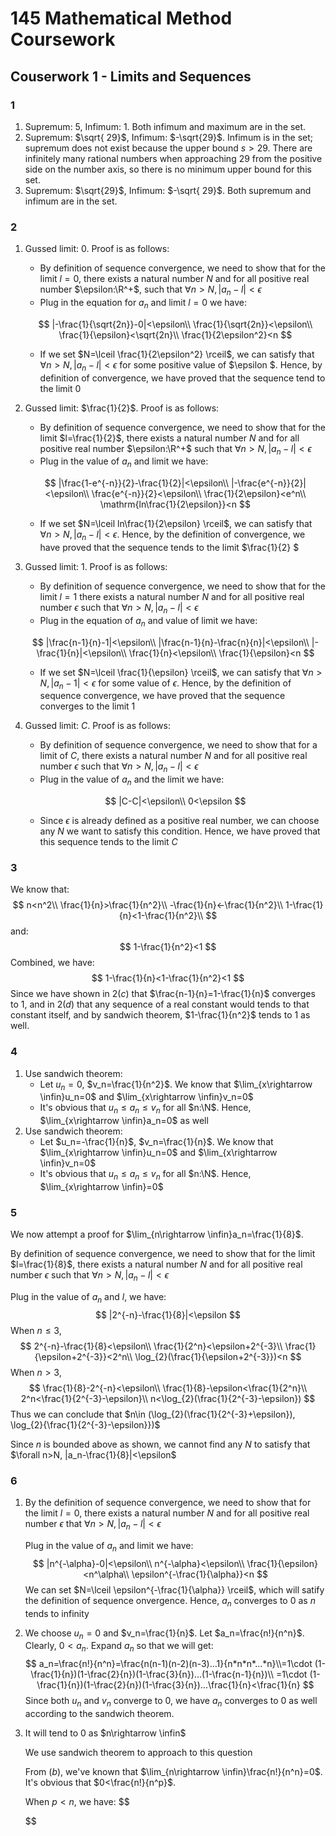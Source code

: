 # 145 Mathematical Method Coursework

## Couserwork 1 - Limits and Sequences

### 1

1. Supremum: 5, Infimum: 1. Both infimum and maximum are in the set.
2. Supremum: $\sqrt{ 29}$, Infimum: $-\sqrt{29}$. Infimum is in the set; supremum does not exist because the upper bound $s>29$. There are infinitely many rational numbers when approaching 29 from the positive side on the number axis, so there is no minimum upper bound for this set.
3. Supremum: $\sqrt{29}$, Infimum: $-\sqrt{ 29}$. Both supremum and infimum are in the set.

### 2

1. Gussed limit: 0. Proof is as follows:

   - By definition of sequence convergence, we need to show that for the limit $l=0$, there exists a natural number $N$ and for all positive real number $\epsilon:\R^+$, such that $\forall n>N, |a_n-l|<\epsilon$
   - Plug in the equation for $a_n$ and limit $l=0$ we have:

   $$
   |-\frac{1}{\sqrt{2n}}-0|<\epsilon\\
   \frac{1}{\sqrt{2n}}<\epsilon\\
   \frac{1}{\epsilon}<\sqrt{2n}\\
   \frac{1}{2\epsilon^2}<n
   $$

   - If we set $N=\lceil \frac{1}{2\epsilon^2} \rceil$, we can satisfy that $\forall n>N, |a_n-l|<\epsilon$ for some positive value of $\epsilon $. Hence, by definition of convergence, we have proved that the sequence tend to the limit $0$

2. Gussed limit: $\frac{1}{2}$. Proof is as follows:

   - By definition of sequence convergence, we need to show that for the limit $l=\frac{1}{2}$, there exists a natural number $N$ and for all positive real number $\epsilon:\R^+$ such that $\forall n>N, |a_n-l|<\epsilon$
   - Plug in the value of $a_n$ and limit we have:

   $$
   |\frac{1-e^{-n}}{2}-\frac{1}{2}|<\epsilon\\
   |-\frac{e^{-n}}{2}|<\epsilon\\
   \frac{e^{-n}}{2}<\epsilon\\
   \frac{1}{2\epsilon}<e^n\\
   \mathrm{ln\frac{1}{2\epsilon}}<n
   $$

   - If we set $N=\lceil ln\frac{1}{2\epsilon} \rceil$, we can satisfy that $\forall n>N, |a_n-l|<\epsilon$. Hence, by the definition of convergence, we have proved that the sequence tends to the limit $\frac{1}{2} $

3. Gussed limit: 1. Proof is as follows:

   - By definition of sequence convergence, we need to show that for the limit $l=1$ there exists a natural number $N$ and for all positive real number $\epsilon$ such that $\forall n>N, |a_n-l|<\epsilon$
   - Plug in the equation of $a_n$ and value of limit we have:

   $$
   |\frac{n-1}{n}-1|<\epsilon\\
   |\frac{n-1}{n}-\frac{n}{n}|<\epsilon\\
   |-\frac{1}{n}|<\epsilon\\
   \frac{1}{n}<\epsilon\\
   \frac{1}{\epsilon}<n
   $$

   - If we set $N=\lceil \frac{1}{\epsilon} \rceil$, we can satisfy that $\forall n>N, |a_n-1|<\epsilon$ for some value of $\epsilon$. Hence, by the definition of sequence convergence, we have proved that the sequence converges to the limit $1$

4. Gussed limit: $C$. Proof is as follows:

   - By definition of sequence convergence, we need to show that for a limit of $C$, there exists a natural number $N$ and for all positive real number $\epsilon$ such that $\forall n>N, |a_n-l|<\epsilon$
   - Plug in the value of $a_n$ and the limit we have:

   $$
   |C-C|<\epsilon\\
   0<\epsilon
   $$

   - Since $\epsilon$ is already defined as a positive real number, we can choose any $N$ we want to satisfy this condition. Hence, we have proved that this sequence tends to the limit $C$

### 3

We know that:
$$
n<n^2\\
\frac{1}{n}>\frac{1}{n^2}\\
-\frac{1}{n}<-\frac{1}{n^2}\\
1-\frac{1}{n}<1-\frac{1}{n^2}\\
$$
and:
$$
1-\frac{1}{n^2}<1
$$
Combined, we have:
$$
1-\frac{1}{n}<1-\frac{1}{n^2}<1
$$
Since we have shown in $2(c)$ that $\frac{n-1}{n}=1-\frac{1}{n}$ converges to 1, and in $2(d)$ that any sequence of a real constant would tends to that constant itself, and by sandwich theorem, $1-\frac{1}{n^2}$ tends to 1 as well.

### 4

1. Use sandwich theorem:
   - Let $u_n=0$, $v_n=\frac{1}{n^2}$. We know that $\lim_{x\rightarrow \infin}u_n=0$ and $\lim_{x\rightarrow \infin}v_n=0$
   - It's obvious that $u_n\le a_n\le v_n$ for all $n:\N$. Hence, $\lim_{x\rightarrow \infin}a_n=0$ as well
2. Use sandwich theorem:
   - Let $u_n=-\frac{1}{n}$, $v_n=\frac{1}{n}$. We know that $\lim_{x\rightarrow \infin}u_n=0$ and $\lim_{x\rightarrow \infin}v_n=0$
   - It's obvious that $u_n\le a_n\le v_n$ for all $n:\N$. Hence, $\lim_{x\rightarrow \infin}=0$

### 5

We now attempt a proof for $\lim_{n\rightarrow \infin}a_n=\frac{1}{8}$.

By definition of sequence convergence, we need to show that for the limit $l=\frac{1}{8}$, there exists a natural number $N$ and for all positive real number $\epsilon$ such that $\forall n>N, |a_n-l|<\epsilon$

Plug in the value of $a_n$ and $l$, we have:
$$
|2^{-n}-\frac{1}{8}|<\epsilon
$$
When $n\le 3$,
$$
2^{-n}-\frac{1}{8}<\epsilon\\
\frac{1}{2^n}<\epsilon+2^{-3}\\
\frac{1}{\epsilon+2^{-3}}<2^n\\
\log_{2}(\frac{1}{\epsilon+2^{-3}})<n
$$
When $n>3$,
$$
\frac{1}{8}-2^{-n}<\epsilon\\
\frac{1}{8}-\epsilon<\frac{1}{2^n}\\
2^n<\frac{1}{2^{-3}-\epsilon}\\
n<\log_{2}(\frac{1}{2^{-3}-\epsilon})
$$
Thus we can conclude that $n\in (\log_{2}(\frac{1}{2^{-3}+\epsilon}), \log_{2}{\frac{1}{2^{-3}-\epsilon}})$

Since $n$ is bounded above as shown, we cannot find any $N$ to satisfy that $\forall n>N, |a_n-\frac{1}{8}|<\epsilon$

### 6

1. By the definition of sequence convergence, we need to show that for the limit $l=0$, there exists a natural number $N$ and for all positive real number $\epsilon$ that $\forall n>N, |a_n-l|<\epsilon$

   Plug in the value of $a_n$ and limit we have:
   $$
   |n^{-\alpha}-0|<\epsilon\\
   n^{-\alpha}<\epsilon\\
   \frac{1}{\epsilon}<n^\alpha\\
   \epsilon^{-\frac{1}{\alpha}}<n
   $$
   We can set $N=\lceil \epsilon^{-\frac{1}{\alpha}} \rceil$, which will satify the definition of sequence onvergence. Hence, $a_n$ converges to $0$ as $n$ tends to infinity

2. We choose $u_n=0$ and $v_n=\frac{1}{n}$. Let $a_n=\frac{n!}{n^n}$. Clearly, $0<a_n$. Expand $a_n$ so that we will get:
   $$
   a_n=\frac{n!}{n^n}=\frac{n(n-1)(n-2)(n-3)...1}{n*n*n*...*n}\\=1\cdot (1-\frac{1}{n})(1-\frac{2}{n})(1-\frac{3}{n})...(1-\frac{n-1}{n})\\
   =1\cdot (1-\frac{1}{n})(1-\frac{2}{n})(1-\frac{3}{n})...\frac{1}{n}<\frac{1}{n}
   $$
   Since both $u_n$ and $v_n$ converge to $0$, we have $a_n$ converges to $0$ as well according to the sandwich theorem.

3. It will tend to $0$ as $n\rightarrow \infin$

   We use sandwich theorem to approach to this question

   From $(b)$, we've known that $\lim_{n\rightarrow \infin}\frac{n!}{n^n}=0$. It's obvious that $0<\frac{n!}{n^p}$.

   When $p<n$, we have:
   $$
   
   $$
   

   

   